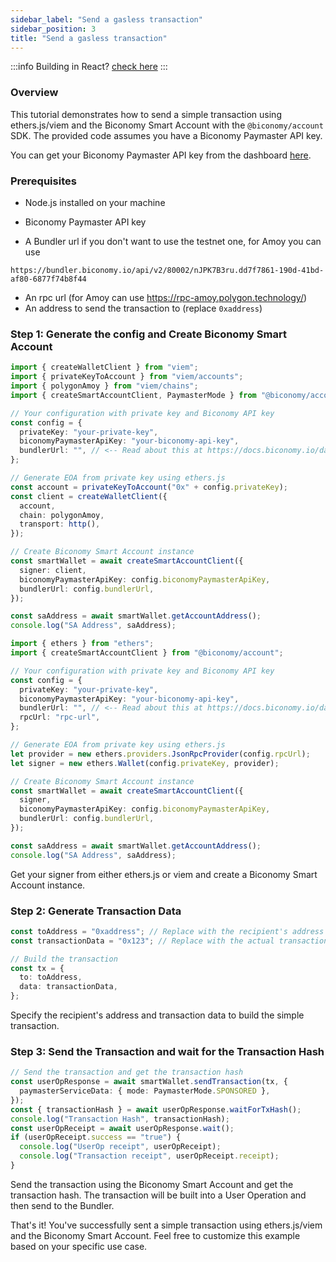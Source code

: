 ```yaml
---
sidebar_label: "Send a gasless transaction"
sidebar_position: 3
title: "Send a gasless transaction"
---
```


:::info
Building in React? [check here](/react/useSendSponsoredTransaction.md)
:::

### Overview

This tutorial demonstrates how to send a simple transaction using ethers.js/viem and the Biconomy Smart Account with the `@biconomy/account` SDK. The provided code assumes you have a Biconomy Paymaster API key.

You can get your Biconomy Paymaster API key from the dashboard [here](https://dashboard.biconomy.io/).

### Prerequisites

- Node.js installed on your machine
- Biconomy Paymaster API key

- A Bundler url if you don't want to use the testnet one, for Amoy you can use

```
https://bundler.biconomy.io/api/v2/80002/nJPK7B3ru.dd7f7861-190d-41bd-af80-6877f74b8f44
```

- An rpc url (for Amoy can use https://rpc-amoy.polygon.technology/)
- An address to send the transaction to (replace `0xaddress`)

### Step 1: Generate the config and Create Biconomy Smart Account

```typescript
import { createWalletClient } from "viem";
import { privateKeyToAccount } from "viem/accounts";
import { polygonAmoy } from "viem/chains";
import { createSmartAccountClient, PaymasterMode } from "@biconomy/account";

// Your configuration with private key and Biconomy API key
const config = {
  privateKey: "your-private-key",
  biconomyPaymasterApiKey: "your-biconomy-api-key",
  bundlerUrl: "", // <-- Read about this at https://docs.biconomy.io/dashboard#bundler-url
};

// Generate EOA from private key using ethers.js
const account = privateKeyToAccount("0x" + config.privateKey);
const client = createWalletClient({
  account,
  chain: polygonAmoy,
  transport: http(),
});

// Create Biconomy Smart Account instance
const smartWallet = await createSmartAccountClient({
  signer: client,
  biconomyPaymasterApiKey: config.biconomyPaymasterApiKey,
  bundlerUrl: config.bundlerUrl,
});

const saAddress = await smartWallet.getAccountAddress();
console.log("SA Address", saAddress);
```

```typescript
import { ethers } from "ethers";
import { createSmartAccountClient } from "@biconomy/account";

// Your configuration with private key and Biconomy API key
const config = {
  privateKey: "your-private-key",
  biconomyPaymasterApiKey: "your-biconomy-api-key",
  bundlerUrl: "", // <-- Read about this at https://docs.biconomy.io/dashboard#bundler-url
  rpcUrl: "rpc-url",
};

// Generate EOA from private key using ethers.js
let provider = new ethers.providers.JsonRpcProvider(config.rpcUrl);
let signer = new ethers.Wallet(config.privateKey, provider);

// Create Biconomy Smart Account instance
const smartWallet = await createSmartAccountClient({
  signer,
  biconomyPaymasterApiKey: config.biconomyPaymasterApiKey,
  bundlerUrl: config.bundlerUrl,
});

const saAddress = await smartWallet.getAccountAddress();
console.log("SA Address", saAddress);
```

Get your signer from either ethers.js or viem and create a Biconomy Smart Account instance.

### Step 2: Generate Transaction Data

```typescript
const toAddress = "0xaddress"; // Replace with the recipient's address
const transactionData = "0x123"; // Replace with the actual transaction data

// Build the transaction
const tx = {
  to: toAddress,
  data: transactionData,
};
```

Specify the recipient's address and transaction data to build the simple transaction.

### Step 3: Send the Transaction and wait for the Transaction Hash

```typescript
// Send the transaction and get the transaction hash
const userOpResponse = await smartWallet.sendTransaction(tx, {
  paymasterServiceData: { mode: PaymasterMode.SPONSORED },
});
const { transactionHash } = await userOpResponse.waitForTxHash();
console.log("Transaction Hash", transactionHash);
const userOpReceipt = await userOpResponse.wait();
if (userOpReceipt.success == "true") {
  console.log("UserOp receipt", userOpReceipt);
  console.log("Transaction receipt", userOpReceipt.receipt);
}
```

Send the transaction using the Biconomy Smart Account and get the transaction hash. The transaction will be built into a User Operation and then send to the Bundler.

That's it! You've successfully sent a simple transaction using ethers.js/viem and the Biconomy Smart Account. Feel free to customize this example based on your specific use case.
